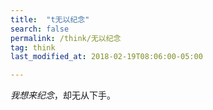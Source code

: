 ```yaml
---
title:  "t无以纪念"
search: false
permalink: /think/无以纪念
tag: think
last_modified_at: 2018-02-19T08:06:00-05:00

---
```




*我想来纪念*，却无从下手。